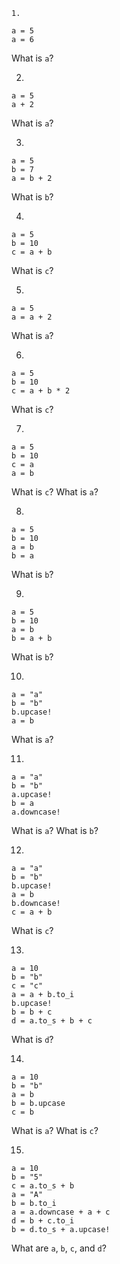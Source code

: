 	1.
```
a = 5
a = 6
```
What is `a`?

2.
```
a = 5
a + 2
```
What is `a`?

3.
```
a = 5
b = 7
a = b + 2
```
What is `b`?

4.
```
a = 5
b = 10
c = a + b
```
What is `c`?

5.
```
a = 5
a = a + 2
```
What is `a`?

6.
```
a = 5
b = 10
c = a + b * 2
```
What is `c`?

7.
```
a = 5
b = 10
c = a
a = b
```
What is `c`?
What is `a`?

8.
```
a = 5
b = 10
a = b
b = a
```
What is `b`?

9.
```
a = 5
b = 10
a = b
b = a + b
```
What is `b`?

10.
```
a = "a"
b = "b"
b.upcase!
a = b
```
What is `a`?

11.
```
a = "a"
b = "b"
a.upcase!
b = a
a.downcase!
```
What is `a`? What is `b`?

12.
```
a = "a"
b = "b"
b.upcase!
a = b
b.downcase!
c = a + b
```
What is `c`?

13.
```
a = 10
b = "b"
c = "c"
a = a + b.to_i
b.upcase!
b = b + c
d = a.to_s + b + c
```
What is `d`?

14.
```
a = 10
b = "b"
a = b
b = b.upcase
c = b
```
What is `a`? What is `c`?

15.
```
a = 10
b = "5"
c = a.to_s + b
a = "A"
b = b.to_i
a = a.downcase + a + c
d = b + c.to_i
b = d.to_s + a.upcase!
```
What are `a`, `b`, `c`, and `d`?